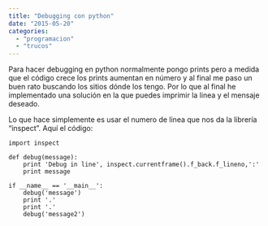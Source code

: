 ```yaml
---
title: "Debugging con python"
date: "2015-05-20"
categories: 
  - "programacion"
  - "trucos"
---
```


Para hacer debugging en python normalmente pongo prints pero a medida que el código crece los prints aumentan en número y al final me paso un buen rato buscando los sitios dónde los tengo. Por lo que al final he implementado una solución en la que puedes imprimir la linea y el mensaje deseado.

Lo que hace simplemente es usar el numero de linea que nos da la librería “inspect”. Aquí el código:

```
import inspect

def debug(message):
    print 'Debug in line', inspect.currentframe().f_back.f_lineno,':'
    print message

if __name__ == '__main__':
    debug('message')
    print '.'
    print '.'
    debug('message2')
```
